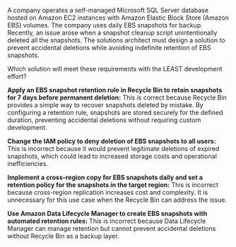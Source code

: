A company operates a self-managed Microsoft SQL Server database hosted on Amazon EC2 instances with Amazon Elastic Block Store (Amazon EBS) volumes. The company uses daily EBS snapshots for backup. Recently, an issue arose when a snapshot cleanup script unintentionally deleted all the snapshots. The solutions architect must design a solution to prevent accidental deletions while avoiding indefinite retention of EBS snapshots.

Which solution will meet these requirements with the LEAST development effort?


**Apply an EBS snapshot retention rule in Recycle Bin to retain snapshots for 7 days before permanent deletion:** This is correct because Recycle Bin provides a simple way to recover snapshots deleted by mistake. By configuring a retention rule, snapshots are stored securely for the defined duration, preventing accidental deletions without requiring custom development.

**Change the IAM policy to deny deletion of EBS snapshots to all users:** This is incorrect because it would prevent legitimate deletions of expired snapshots, which could lead to increased storage costs and operational inefficiencies.

**Implement a cross-region copy for EBS snapshots daily and set a retention policy for the snapshots in the target region:** This is incorrect because cross-region replication increases cost and complexity. It is unnecessary for this use case when the Recycle Bin can address the issue.

**Use Amazon Data Lifecycle Manager to create EBS snapshots with automated retention rules:** This is incorrect because Data Lifecycle Manager can manage retention but cannot prevent accidental deletions without Recycle Bin as a backup layer.


